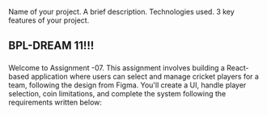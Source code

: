 Name of your project.
A brief description.
Technologies used.
3 key features of your project.

## BPL-DREAM 11!!!
### 
Welcome to Assignment -07. This assignment involves building a React-based application where users can select and manage cricket players for a team, following the design from Figma. You'll create a UI, handle player selection, coin limitations, and complete the system following the requirements written below: